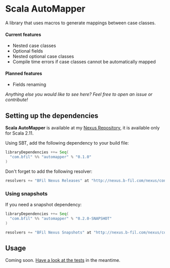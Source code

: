 Scala AutoMapper
================

A library that uses macros to generate mappings between case classes.

#### Current features

- Nested case classes
- Optional fields
- Nested optional case classes
- Compile time errors if case classes cannot be automatically mapped

#### Planned features

- Fields renaming

*Anything else you would like to see here? Feel free to open an issue or contribute!*

Setting up the dependencies
---------------------------

__Scala AutoMapper__ is available at my [Nexus Repository](http://nexus.b-fil.com/nexus/content/groups/public/), it is available only for Scala 2.11.

Using SBT, add the following dependency to your build file:

```scala
libraryDependencies ++= Seq(
  "com.bfil" %% "automapper" % "0.1.0"
)
```

Don't forget to add the following resolver:

```scala
resolvers += "BFil Nexus Releases" at "http://nexus.b-fil.com/nexus/content/repositories/releases/"
```

### Using snapshots

If you need a snapshot dependency:

```scala
libraryDependencies ++= Seq(
  "com.bfil" %% "automapper" % "0.2.0-SNAPSHOT"
)

resolvers += "BFil Nexus Snapshots" at "http://nexus.b-fil.com/nexus/content/repositories/snapshots/";
```

Usage
-----

Coming soon. [Have a look at the tests](https://github.com/bfil/scala-automapper/blob/master/automapper/src/test/scala/com/bfil/automapper/AutoMappingSpec.scala) in the meantime.
